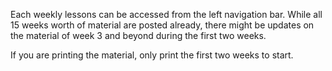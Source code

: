 Each weekly lessons can be accessed from the left navigation bar. While all 15 weeks worth of material are posted already, there might be updates on the material of week 3 and beyond during the first two weeks. 

If you are printing the material, only print the first two weeks to start. 